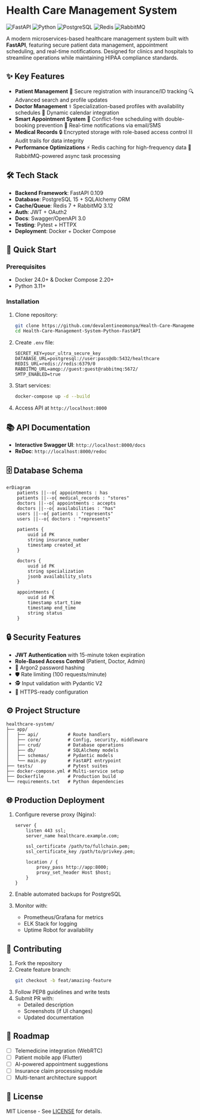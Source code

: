 # Health Care Management System

![FastAPI](https://img.shields.io/badge/FastAPI-0.109.0-009688?logo=fastapi) ![Python](https://img.shields.io/badge/Python-3.11+-3776AB?logo=python) ![PostgreSQL](https://img.shields.io/badge/PostgreSQL-15-4169E1?logo=postgresql) ![Redis](https://img.shields.io/badge/Redis-7.0.5-DC382D?logo=redis) ![RabbitMQ](https://img.shields.io/badge/RabbitMQ-3.12-FF6600?logo=rabbitmq)

A modern microservices-based healthcare management system built with **FastAPI**, featuring secure patient data management, appointment scheduling, and real-time notifications. Designed for clinics and hospitals to streamline operations while maintaining HIPAA compliance standards.


## ✨ Key Features

- **Patient Management**
  📝 Secure registration with insurance/ID tracking
  🔍 Advanced search and profile updates
- **Doctor Management**
  ⚕️ Specialization-based profiles with availability schedules
  📅 Dynamic calendar integration
- **Smart Appointment System**
  🚨 Conflict-free scheduling with double-booking prevention
  🔔 Real-time notifications via email/SMS
- **Medical Records**
  🔒 Encrypted storage with role-based access control
  ⛓️ Audit trails for data integrity
- **Performance Optimizations**
  ⚡ Redis caching for high-frequency data
  🐇 RabbitMQ-powered async task processing

## 🛠 Tech Stack

- **Backend Framework**: FastAPI 0.109
- **Database**: PostgreSQL 15 + SQLAlchemy ORM
- **Cache/Queue**: Redis 7 + RabbitMQ 3.12
- **Auth**: JWT + OAuth2
- **Docs**: Swagger/OpenAPI 3.0
- **Testing**: Pytest + HTTPX
- **Deployment**: Docker + Docker Compose

## 🚀 Quick Start

### Prerequisites

- Docker 24.0+ & Docker Compose 2.20+
- Python 3.11+

### Installation

1. Clone repository:
   ```bash
   git clone https://github.com/devalentineomonya/Health-Care-Management-System-Python-FastAPI.git
   cd Health-Care-Management-System-Python-FastAPI
   ```
2. Create `.env` file:
   ```env
   SECRET_KEY=your_ultra_secure_key
   DATABASE_URL=postgresql://user:pass@db:5432/healthcare
   REDIS_URL=redis://redis:6379/0
   RABBITMQ_URL=amqp://guest:guest@rabbitmq:5672/
   SMTP_ENABLED=true
   ```
3. Start services:
   ```bash
   docker-compose up -d --build
   ```
4. Access API at `http://localhost:8000`

## 📚 API Documentation

- **Interactive Swagger UI**: `http://localhost:8000/docs`
- **ReDoc**: `http://localhost:8000/redoc`


## 🗄 Database Schema

```mermaid
erDiagram
    patients ||--o{ appointments : has
    patients ||--o{ medical_records : "stores"
    doctors ||--o{ appointments : accepts
    doctors ||--o{ availabilities : "has"
    users ||--o{ patients : "represents"
    users ||--o{ doctors : "represents"

    patients {
        uuid id PK
        string insurance_number
        timestamp created_at
    }

    doctors {
        uuid id PK
        string specialization
        jsonb availability_slots
    }

    appointments {
        uuid id PK
        timestamp start_time
        timestamp end_time
        string status
    }
```

## 🔒 Security Features

- **JWT Authentication** with 15-minute token expiration
- **Role-Based Access Control** (Patient, Doctor, Admin)
- 🔑 Argon2 password hashing
- 🛡️ Rate limiting (100 requests/minute)
- 🕵️ Input validation with Pydantic V2
- 🔐 HTTPS-ready configuration

## ⚙️ Project Structure

```
healthcare-system/
├── app/
│   ├── api/           # Route handlers
│   ├── core/          # Config, security, middleware
│   ├── crud/          # Database operations
│   ├── db/            # SQLAlchemy models
│   ├── schemas/       # Pydantic models
│   └── main.py        # FastAPI entrypoint
├── tests/             # Pytest suites
├── docker-compose.yml # Multi-service setup
├── Dockerfile         # Production build
└── requirements.txt   # Python dependencies
```

## 🌐 Production Deployment

1. Configure reverse proxy (Nginx):

   ```nginx
   server {
       listen 443 ssl;
       server_name healthcare.example.com;

       ssl_certificate /path/to/fullchain.pem;
       ssl_certificate_key /path/to/privkey.pem;

       location / {
           proxy_pass http://app:8000;
           proxy_set_header Host $host;
       }
   }
   ```

2. Enable automated backups for PostgreSQL
3. Monitor with:
   - Prometheus/Grafana for metrics
   - ELK Stack for logging
   - Uptime Robot for availability

## 🤝 Contributing

1. Fork the repository
2. Create feature branch:
   ```bash
   git checkout -b feat/amazing-feature
   ```
3. Follow PEP8 guidelines and write tests
4. Submit PR with:
   - Detailed description
   - Screenshots (if UI changes)
   - Updated documentation

## 🚧 Roadmap

- [ ] Telemedicine integration (WebRTC)
- [ ] Patient mobile app (Flutter)
- [ ] AI-powered appointment suggestions
- [ ] Insurance claim processing module
- [ ] Multi-tenant architecture support

## 📄 License

MIT License - See [LICENSE](LICENSE) for details.
